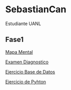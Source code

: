 # SebastianCan
Estudiante UANL

## Fase1
[Mapa Mental](https://github.com/SebastianCanizales/SebastianCan/blob/main/MapaMental_1_1842108.pdf)

[Examen Diagnostico](https://github.com/SebastianCanizales/SebastianCan/blob/main/Examen%20diagnostico.pdf)

[Ejercicio Base de Datos](https://github.com/KatiaOrtiz20/Mineria_de_datos/blob/main/Equipo5-%20Ejercicio%20Base%20de%20Datos.pdf)

[Ejercicio de Pyhton](https://github.com/SebastianCanizales/SebastianCan/blob/main/Ej_Python_1842108.ipynb)
